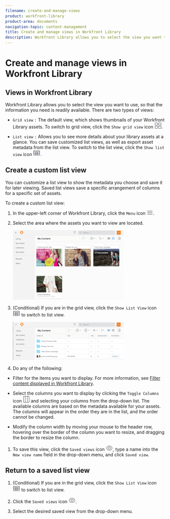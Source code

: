 ```yaml
---
filename: create-and-manage-views
product: workfront-library
product-area: documents
navigation-topic: content-management
title: Create and manage views in Workfront Library
description: Workfront Library allows you to select the view you want to use, so that the information you need is readily available. There are two types of views:
---
```


# Create and manage views in Workfront Library

## Views in Workfront Library

Workfront Library allows you to select the view you want to use, so that the information you need is readily available. There are two types of views:

* `Grid view` `:` The default view, which shows thumbnails of your Workfront Library assets. To switch to grid view, click the `Show grid view` icon ![](assets/grid-view-icon.png).

* `List view` `:` Allows you to see more details about your library assets at a glance. You can save customized list views, as well as export asset metadata from the list view. To switch to the list view, click the `Show list view` icon ![](assets/list-view-icon.png).

## Create a custom list view

You can customize a list view to show the metadata you choose and save it for later viewing. Saved list views save a specific arrangement of columns for a specific set of assets.

To create a custom list view:

1. In the upper-left corner of Workfront Library, click the `Menu` icon ![](assets/library-menu-icon.png).
1. Select the area where the assets you want to view are located.

   ![](assets/grid-view-match-list-view-350x220.png)

1. (Conditional) If you are in the grid view, click the `Show List View` icon ![](assets/list-view-icon.png) to switch to list view.

   ![](assets/list-view-350x121.png)

1. Do any of the following:

  * Filter for the items you want to display. For more information, see [Filter content displayed in Workfront Library](../../workfront-library/content-management/basics/filter-content-displayed.md).
  * Select the columns you want to display by clicking the `Toggle Columns` icon ![](assets/columns-icon.png) and selecting your columns from the drop-down list. The available columns are based on the metadata available for your assets. The columns will appear in the order they are in the list, and the order cannot be changed.
  
  * Modify the column width by moving your mouse to the header row, hovering over the border of the column you want to resize, and dragging the border to resize the column.

1. To save this view, click the `Saved views` icon ![](assets/saved-views-icon.png), type a name into the `New view name` field in the drop-down menu, and click `Saved view`.

## Return to a saved list view

1. (Conditional) If you are in the grid view, click the `Show List View` icon ![](assets/list-view-icon.png) to switch to list view.

1. Click the `Saved views` icon ![](assets/saved-views-icon.png).

1. Select the desired saved view from the drop-down menu.

&nbsp;
